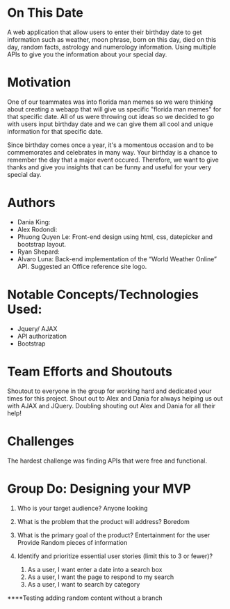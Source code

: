 # On This Date 
 A web application that allow users to enter their birthday date to get information such as weather, moon phrase, born on this day, died on this day, random facts, astrology and numerology information. Using multiple APIs to give you the information about your special day. 

# Motivation 
 One of our teammates was into florida man memes so we were thinking about creating a webapp that will give us specific "florida man memes" for that specific date. All of us were throwing out ideas so we decided to go with users input birthday date and we can give them all cool and unique information for that specific date. 
 
 Since birthday comes once a year, it's a momentous occasion and to be commemorates and celebrates in many way. Your birthday is a chance to remember the day that a major event occured. Therefore, we want to give thanks and give you insights that can be funny and useful for your very special day. 
 
 # Authors 
 * Dania King:
 * Alex Rodondi:
 * Phuong Quyen Le: Front-end design using html, css, datepicker and bootstrap layout. 
 * Ryan Shepard:
 * Alvaro Luna: Back-end implementation of the “World Weather Online” API. Suggested an Office reference site logo. 

 # Notable Concepts/Technologies Used:
 * Jquery/ AJAX
 * API authorization
 * Bootstrap 

# Team Efforts and Shoutouts
Shoutout to everyone in the group for working hard and dedicated your times for this project. 
Shout out to Alex and Dania for always helping us out with AJAX and JQuery.
Doubling shouting out Alex and Dania for all their help!

# Challenges 
The hardest challenge was finding APIs that were free and functional. 

# Group Do: Designing your MVP
  1. Who is your target audience?
        Anyone looking 

  2. What is the problem that the product will address?
        Boredom
  3. What is the primary goal of the product?
        Entertainment for the user
        Provide Random pieces of information

  4. Identify and prioritize essential user stories (limit this to 3 or fewer)?
        1. As a user, I want enter a date into a search box
        2. As a user, I want the page to respond to my search
        3. As a user, I want to search by category

****Testing adding random content without a branch


